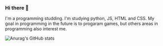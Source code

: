 ### Hi there 👋

I'm a programming studding. I'm studying python, JS, HTML and CSS. My goal in programming in the future is to progaram games, 
but others areas in programming also interest me.

![Anurag's GitHub stats](https://github-readme-stats.vercel.app/api?username=anuraghazra&show_icons=true&theme=radical)
